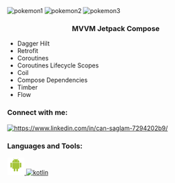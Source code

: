 
<img width="217" alt="pokemon1" src="https://github.com/user-attachments/assets/0973e867-1b24-4ef0-910e-7fb3a2c77bf6">
<img width="221" alt="pokemon2" src="https://github.com/user-attachments/assets/11aaf0f9-1f7a-4a32-b7d6-bff962836e82">
<img width="219" alt="pokemon3" src="https://github.com/user-attachments/assets/ae118089-0486-4122-8ec1-74092ad6c12c">

<h3 align="center">MVVM Jetpack Compose</h3>

- Dagger Hilt
- Retrofit
- Coroutines
- Coroutines Lifecycle Scopes
- Coil
- Compose Dependencies
- Timber
- Flow

<h3 align="left">Connect with me:</h3>
<p align="left">
<a href="https://linkedin.com/in/https://www.linkedin.com/in/can-saglam-7294202b9/" target="blank"><img align="center" src="https://raw.githubusercontent.com/rahuldkjain/github-profile-readme-generator/master/src/images/icons/Social/linked-in-alt.svg" alt="https://www.linkedin.com/in/can-saglam-7294202b9/" height="30" width="40" /></a>
</p>

<h3 align="left">Languages and Tools:</h3>
<p align="left"> <a href="https://developer.android.com" target="_blank" rel="noreferrer"> <img src="https://raw.githubusercontent.com/devicons/devicon/master/icons/android/android-original-wordmark.svg" alt="android" width="40" height="40"/> </a> <a href="https://kotlinlang.org" target="_blank" rel="noreferrer"> <img src="https://www.vectorlogo.zone/logos/kotlinlang/kotlinlang-icon.svg" alt="kotlin" width="40" height="40"/> </a> </p>
